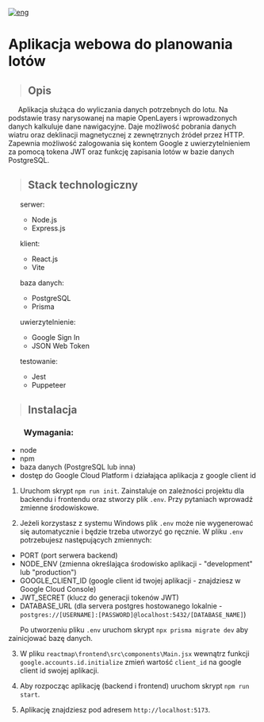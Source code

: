 [![eng](https://img.shields.io/badge/lang-eng-blue.svg)](https://github.com/ukashu/reactmap/blob/main/README.md)
# Aplikacja webowa do planowania lotów

>## Opis

&nbsp;&nbsp;&nbsp;&nbsp; Aplikacja służąca do wyliczania danych potrzebnych do lotu. Na podstawie trasy narysowanej na mapie OpenLayers i wprowadzonych danych kalkuluje dane nawigacyjne. Daje możliwość pobrania danych wiatru oraz deklinacji magnetycznej z zewnętrznych źródeł przez HTTP. Zapewnia możliwość zalogowania się kontem Google z uwierzytelnieniem za pomocą tokena JWT oraz funkcję zapisania lotów w bazie danych PostgreSQL.

>## Stack technologiczny

<ul>
  <p>serwer:</p>
    <ul>
      <li>Node.js</li>
      <li>Express.js</li>
    </ul>
  <p>klient:</p>
    <ul>
      <li>React.js</li>
      <li>Vite</li>
    </ul>
  <p>baza danych:</p>
    <ul>
      <li>PostgreSQL</li>
      <li>Prisma</li>
    </ul>
  <p>uwierzytelnienie:</p>
    <ul>
      <li>Google Sign In</li>
      <li>JSON Web Token</li>
    </ul>
  <p>testowanie:</p>
    <ul>
      <li>Jest</li>
      <li>Puppeteer</li>
    </ul>
</ul>

>## Instalacja

### &nbsp;&nbsp;&nbsp;&nbsp;&nbsp;&nbsp;&nbsp;&nbsp;Wymagania:
<ul>
  <li>node</li>
  <li>npm</li>
  <li>baza danych (PostgreSQL lub inna)</li>
  <li>dostęp do Google Cloud Platform i działająca aplikacja z google client id </li>
</ul>

1. Uruchom skrypt ```npm run init```. Zainstaluje on zależności projektu dla backendu i frontendu oraz stworzy plik ```.env```. Przy pytaniach wprowadź zmienne środowiskowe.

2. Jeżeli korzystasz z systemu Windows plik ```.env``` może nie wygenerować się automatycznie i będzie trzeba utworzyć go ręcznie. W pliku ```.env``` potrzebujesz następujących zmiennych:
  - PORT (port serwera backend)
  - NODE_ENV (zmienna określająca środowisko aplikacji - "development" lub "production")
  - GOOGLE_CLIENT_ID (google client id twojej aplikacji - znajdziesz w Google Cloud Console)
  - JWT_SECRET (klucz do generacji tokenów JWT)
  - DATABASE_URL (dla servera postgres hostowanego lokalnie  - ```postgres://[USERNAME]:[PASSWORD]@localhost:5432/[DATABASE_NAME]```)

&nbsp;&nbsp;&nbsp;&nbsp;&nbsp;&nbsp;Po utworzeniu pliku ```.env``` uruchom skrypt ```npx prisma migrate dev``` aby zainicjować bazę danych.

3. W pliku ```reactmap\frontend\src\components\Main.jsx``` wewnątrz funkcji ```google.accounts.id.initialize``` zmień wartość ```client_id``` na google client id swojej aplikacji.

4. Aby rozpocząc aplikację (backend i frontend) uruchom skrypt ```npm run start```.

5. Aplikację znajdziesz pod adresem ```http://localhost:5173```.